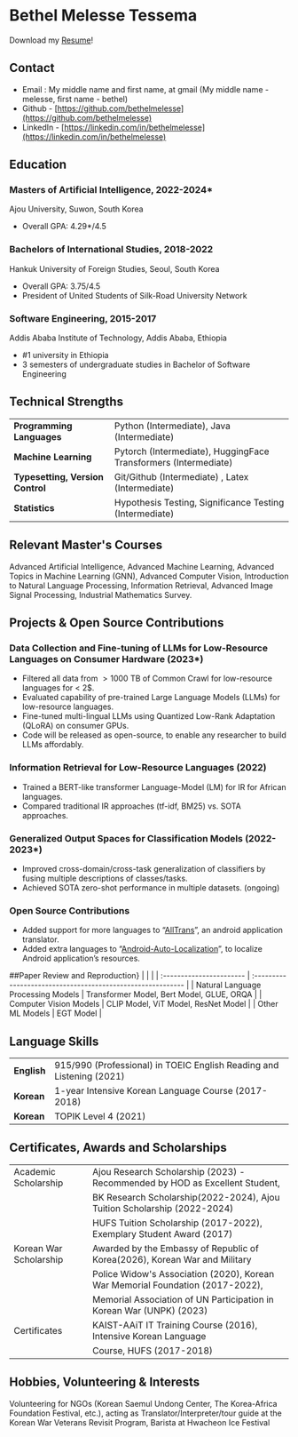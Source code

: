# Bethel Melesse Tessema

Download my [Resume](https://github.com/bethelmelesse/bethelmelesse.github.io/raw/main/Bethel_Melesse_Resume.pdf)!

## Contact
- Email : My middle name and first name, at gmail (My middle name - melesse, first name - bethel)
- Github - [https://github.com/bethelmelesse](https://github.com/bethelmelesse)
- LinkedIn - [https://linkedin.com/in/bethelmelesse](https://linkedin.com/in/bethelmelesse)

##  Education

### Masters of Artificial Intelligence, 2022-2024* 

Ajou University, Suwon, South Korea 

- Overall GPA: 4.29*/4.5

### Bachelors of International Studies, 2018-2022

Hankuk University of Foreign Studies, Seoul, South Korea 

- Overall GPA: 3.75/4.5
- President of United Students of Silk-Road University Network

### Software Engineering, 2015-2017

Addis Ababa Institute of Technology, Addis Ababa, Ethiopia 

- #1 university in Ethiopia
- 3 semesters of undergraduate studies in Bachelor of Software Engineering

## Technical Strengths 

|   |                                                            |
| :----------------------- | :---------------------------------------------------------- |
| **Programming Languages**          | Python (Intermediate), Java (Intermediate)                  |
| **Machine Learning**     | Pytorch (Intermediate), HuggingFace Transformers (Intermediate) |
| **Typesetting,  Version Control** |  Git/Github (Intermediate) , Latex (Intermediate)  |
| **Statistics**           | Hypothesis Testing, Significance Testing (Intermediate)     |


## Relevant Master's Courses

Advanced Artificial Intelligence, Advanced Machine Learning, Advanced Topics in Machine Learning (GNN), Advanced Computer Vision, Introduction to Natural Language Processing, Information Retrieval, Advanced Image Signal Processing, Industrial Mathematics Survey.

## Projects & Open Source Contributions 


### Data Collection and Fine-tuning of LLMs for Low-Resource Languages on Consumer Hardware (2023*)

- Filtered all data from $>1000$ TB of Common Crawl for low-resource languages for < 2$.
- Evaluated capability of pre-trained Large Language Models (LLMs) for low-resource languages.
- Fine-tuned multi-lingual LLMs using Quantized Low-Rank Adaptation (QLoRA) on consumer GPUs.
- Code will be released as open-source, to enable any researcher to build LLMs affordably.

### Information Retrieval for Low-Resource Languages (2022)

- Trained a BERT-like transformer Language-Model (LM) for IR for African languages.
- Compared traditional IR approaches (tf-idf, BM25) vs. SOTA approaches.

### Generalized Output Spaces for Classification Models (2022-2023*)

- Improved cross-domain/cross-task generalization of classifiers by fusing multiple descriptions of classes/tasks.
- Achieved SOTA zero-shot performance in multiple datasets. (ongoing)

### Open Source Contributions
- Added support for more languages to “[AllTrans](https://github.com/akhilkedia/AllTrans)”, an android application translator.
- Added extra languages to “[Android-Auto-Localization](https://github.com/akhilkedia/Android-Auto-Localization_Translate-Strings.XML)”, to localize Android application’s resources.


##Paper Review and Reproduction}
|   |                                                            |
| :----------------------- | :---------------------------------------------------------- |
| Natural Language Processing Models | Transformer Model, Bert Model, GLUE, ORQA |
| Computer Vision Models | CLIP Model, ViT Model, ResNet Model |
| Other ML Models | EGT Model |


## Language Skills 

|         |                                                                      |
| :------ | :------------------------------------------------------------------- |
| **English** | 915/990 (Professional) in TOEIC English Reading and Listening (2021) |
| **Korean**  | 1-year Intensive Korean Language Course (2017-2018)   |
| **Korean**  | TOPIK Level 4 (2021)   |


## Certificates, Awards and Scholarships
|         |                                                                      |
| :------ | :------------------------------------------------------------------- |
| Academic Scholarship | Ajou Research Scholarship (2023) - Recommended by HOD as Excellent Student, |
|            | BK Research Scholarship(2022-2024), Ajou Tuition Scholarship (2022-2024) |
|            | HUFS Tuition Scholarship (2017-2022), Exemplary Student Award (2017) |
| Korean War Scholarship | Awarded by the Embassy of Republic of Korea(2026), Korean War and Military |
|            | Police Widow's Association (2020), Korean War Memorial Foundation (2017-2022), |
|            | Memorial Association of UN Participation in Korean War (UNPK) (2023) |
| Certificates | KAIST-AAiT IT Training Course (2016), Intensive Korean Language |
|            | Course, HUFS (2017-2018) 


## Hobbies, Volunteering & Interests 

Volunteering for NGOs (Korean Saemul Undong Center, The Korea-Africa Foundation Festival, etc.), acting as Translator/Interpreter/tour guide at the Korean War Veterans Revisit Program, Barista at Hwacheon Ice Festival
